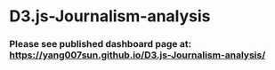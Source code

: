 # D3.js-Journalism-analysis

### Please see published dashboard page at: https://yang007sun.github.io/D3.js-Journalism-analysis/


